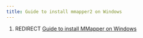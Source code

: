 ```yaml
---
title: Guide to install mmapper2 on Windows
---
```


1.  REDIRECT [Guide to install MMapper on
    Windows](Guide_to_install_MMapper_on_Windows "wikilink")